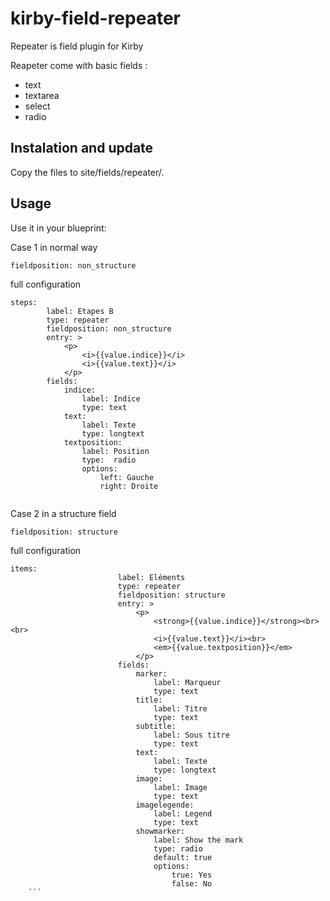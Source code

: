# kirby-field-repeater

Repeater is field plugin for Kirby

Reapeter come with basic fields :
  - text
  - textarea
  - select
  - radio

## Instalation and update

Copy the files to site/fields/repeater/.


## Usage

Use it in your blueprint:

Case 1 in normal way 

```
fieldposition: non_structure
```
full configuration
```
steps:
		label: Etapes B
		type: repeater
		fieldposition: non_structure
		entry: >
			<p>
				<i>{{value.indice}}</i>
				<i>{{value.text}}</i>
			</p>
		fields:
			indice:
				label: Indice
				type: text
			text:
				label: Texte
				type: longtext
			textposition:
				label: Position
				type:  radio
				options:
					left: Gauche
					right: Droite
				
```

Case 2 in a structure field

```
fieldposition: structure
```

full configuration
  
```
items:
						label: Eléments
						type: repeater
						fieldposition: structure
						entry: >
							<p>
								<strong>{{value.indice}}</strong><br><br>
								<i>{{value.text}}</i><br>
								<em>{{value.textposition}}</em>
							</p>
						fields:
							marker:
								label: Marqueur
								type: text
							title:
								label: Titre
								type: text
							subtitle:
								label: Sous titre
								type: text
							text:
								label: Texte
								type: longtext
							image:
								label: Image
								type: text
							imagelegende:
								label: Legend
								type: text
							showmarker:
								label: Show the mark
								type: radio
								default: true
								options:
									true: Yes
									false: No
	```
